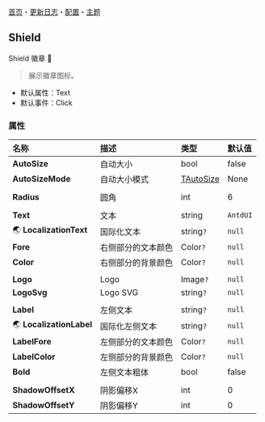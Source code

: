 ﻿[首页](../Home.md)・[更新日志](../UpdateLog.md)・[配置](../Config.md)・[主题](../Theme.md)

## Shield

Shield 徽章 👚

> 展示徽章图标。

- 默认属性：Text
- 默认事件：Click

### 属性

名称 | 描述 | 类型 | 默认值 |
:--|:--|:--|:--|
**AutoSize** | 自动大小 | bool | false |
**AutoSizeMode** | 自动大小模式 | [TAutoSize](Enum.md#tautosize) | None |
||||
**Radius** | 圆角 | int | 6 |
||||
**Text** | 文本 | string | `AntdUI` |
🌏 **LocalizationText** | 国际化文本 | string`?` | `null` |
**Fore** | 右侧部分的文本颜色 | Color`?` | `null` |
**Color** | 右侧部分的背景颜色 | Color`?` | `null` |
||||
**Logo** | Logo | Image`?` | `null` |
**LogoSvg** | Logo SVG | string`?` | `null` |
||||
**Label** | 左侧文本 | string`?` | `null` |
🌏 **LocalizationLabel** | 国际化左侧文本 | string`?` | `null` |
**LabelFore** | 左侧部分的文本颜色 | Color`?` | `null` |
**LabelColor** | 左侧部分的背景颜色 | Color`?` | `null` |
**Bold** | 左侧文本粗体 | bool | false |
||||
**ShadowOffsetX** | 阴影偏移X | int | 0 |
**ShadowOffsetY** | 阴影偏移Y | int | 0 |